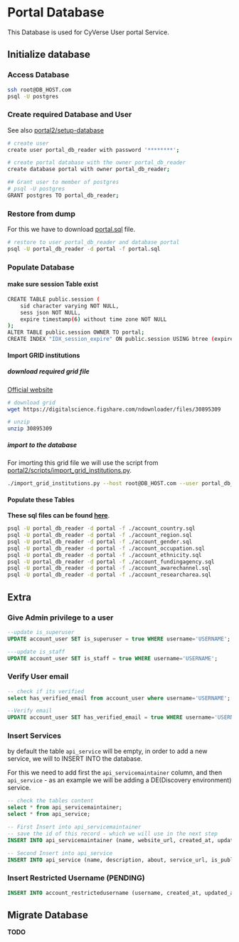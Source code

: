 # Portal Database

This Database is used for CyVerse User portal Service.

## Initialize database

### Access Database

```bash
ssh root@DB_HOST.com
psql -U postgres
```

### Create required Database and User
See also [portal2/setup-database](https://gitlab.com/cyverse/portal2#setup-database)


```bash
# create user
create user portal_db_reader with password '********';

# create portal database with the owner portal_db_reader
create database portal with owner portal_db_reader;

## Grant user to member of postgres
# psql -U postgres
GRANT postgres TO portal_db_reader;
```

### Restore from dump
For this we have to download [portal.sql](https://gitlab.com/cyverse/portal2/-/blob/master/portal.sql) file.

```bash
# restore to user portal_db_reader and database portal
psql -U portal_db_reader -d portal -f portal.sql
```

### Populate Database

#### make sure session Table exist

```bash
CREATE TABLE public.session (
    sid character varying NOT NULL,
    sess json NOT NULL,
    expire timestamp(6) without time zone NOT NULL
);
ALTER TABLE public.session OWNER TO portal;
CREATE INDEX "IDX_session_expire" ON public.session USING btree (expire);
```

#### Import GRID institutions

##### download required grid file

[Official website](https://digitalscience.figshare.com/articles/dataset/GRID_release_2021-09-16/16685428?backTo=/collections/GRID/3812929)

```bash
# download grid
wget https://digitalscience.figshare.com/ndownloader/files/30895309

# unzip
unzip 30895309
```

##### import to the database
For imorting this grid file we will use the script from [portal2/scripts/import_grid_institutions.py](https://gitlab.com/cyverse/portal2/-/blob/master/src/scripts/import_grid_institutions.py).

```bash
./import_grid_institutions.py --host root@DB_HOST.com --user portal_db_reader --database portal grid.csv
```

#### Populate these Tables
**These sql files can be found [here](https://github.com/cyverse-austria/portal2-db)**.

```bash
psql -U portal_db_reader -d portal -f ./account_country.sql
psql -U portal_db_reader -d portal -f ./account_region.sql
psql -U portal_db_reader -d portal -f ./account_gender.sql
psql -U portal_db_reader -d portal -f ./account_occupation.sql
psql -U portal_db_reader -d portal -f ./account_ethnicity.sql
psql -U portal_db_reader -d portal -f ./account_fundingagency.sql
psql -U portal_db_reader -d portal -f ./account_awarechannel.sql
psql -U portal_db_reader -d portal -f ./account_researcharea.sql
```

## Extra 

### Give Admin privilege to a user

```sql
--update is_superuser
UPDATE account_user SET is_superuser = true WHERE username='USERNAME';

---update is_staff 
UPDATE account_user SET is_staff = true WHERE username='USERNAME';
```

### Verify User email

```sql
-- check if its verified
select has_verified_email from account_user where username='USERNAME';

--Verify email
UPDATE account_user SET has_verified_email = true WHERE username='USERNAME';
```

### Insert Services

by default the table `api_service` will be empty, in order to add a new service, we will to INSERT INTO the database.

For this we need to add first the `api_servicemaintainer` column, and then `api_service` -
as an example we will be adding a DE(Discovery environment) service.

```sql
-- check the tables content
select * from api_servicemaintainer;
select * from api_service;

-- First Insert into api_servicemaintainer
-- save the id of this record - which we will use in the next step
INSERT INTO api_servicemaintainer (name, website_url, created_at, updated_at) VALUES ('CyVerse', 'https://cyverse.tugraz.at', now(), now());

-- Second Insert into api_service
INSERT INTO api_service (name, description, about, service_url, is_public, icon_url, created_at, updated_at, service_maintainer_id, approval_key, subtitle) VALUES ('Discovery Environment', 'Use hundreds of bioinformatics apps and manage data in the CyVerse Data Store from a simple web interface', 'By providing a consistent user interface for access to the tools and computing resources needed for specialized scientific analyses, the Discovery Environment facilitates data exploration and scientific discovery.\r', 'https://de.cyverse.at/de', true, 'https://user.cyverse.at/assets/images/de.png', now(), now(), 3, 'DISCOVERY_ENVIRONMENT', '');

```

### Insert Restricted Username (PENDING)

```sql
INSERT INTO account_restrictedusername (username, created_at, updated_at) VALUES ('username', now(), now());
```

## Migrate Database

**TODO**

